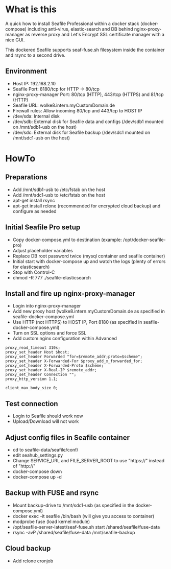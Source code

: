 # What is this
A quick how to install Seafile Professional within a docker stack (docker-compose) including anti-virus, elastic-search and DB behind nginx-proxy-manager
as reverse proxy and Let's Encrypt SSL certificate manager with a nice GUI.

This dockered Seafile supports seaf-fuse.sh filesystem inside the container and rsync to a second drive.

## Environment
- Host IP: 192.168.2.10
- Seafile Port: 8180/tcp for HTTP -> 80/tcp 
- nginx-proxy-manager Port: 80/tcp (HTTP), 443/tcp (HTTPS) and 81/tcp (HTTP)
- Seafile URL: wolke8.intern.myCustomDomain.de
- Firewall rules: Allow incoming 80/tcp and 443/tcp to HOST IP
- /dev/sda: Internal disk
- /dev/sdb: External disk for Seafile data and configs (/dev/sdb1 mounted on /mnt/sdb1-usb on the host)
- /dev/sdc: External disk for Seafile backup (/dev/sdc1 mounted on /mnt/sdc1-usb on the host)

# HowTo

## Preparations
- Add /mnt/sdb1-usb to /etc/fstab on the host
- Add /mnt/sdc1-usb to /etc/fstab on the host
- apt-get install rsync
- apt-get install rclone (recommended for encrypted cloud backup) and configure as needed

## Initial Seafile Pro setup
- Copy docker-compose.yml to destination (example: /opt/docker-seafile-pro)
- Adjust placeholder variables
- Replace DB root password twice (mysql container and seafile container)
- Initial start with docker-compose up and watch the logs (plenty of errors for elasticsearch)
- Stop with Control-C
- chmod -R 777 ./seafile-elasticsearch

## Install and fire up nginx-proxy-manager
- Login into nginx-proxy-manager
- Add new proxy host (wolke8.intern.myCustomDomain.de as specified in seafile-docker-compose.yml
- Use HTTP (not HTTPS) to HOST IP, Port 8180 (as specified in seafile-docker-compose.yml)
- Turn on SSL options and force SSL
- Add custom nginx configuration within Advanced

````
proxy_read_timeout 310s;
proxy_set_header Host $host;
proxy_set_header Forwarded "for=$remote_addr;proto=$scheme";
proxy_set_header X-Forwarded-For $proxy_add_x_forwarded_for;
proxy_set_header X-Forwarded-Proto $scheme;
proxy_set_header X-Real-IP $remote_addr;
proxy_set_header Connection "";
proxy_http_version 1.1;

client_max_body_size 0;
````

## Test connection
- Login to Seafile should work now
- Upload/Download will not work

## Adjust config files in Seafile container
- cd to seafile-data/seafile/conf/
- edit seahub_settings.py
- Change SERVICE_URL and FILE_SERVER_ROOT to use "https://" instead of "http://"
- docker-compose down
- docker-compose up -d

## Backup with FUSE and rsync
- Mount backup-drive to /mnt/sdc1-usb (as specified in the docker-compose.yml)
- docker exec -it seafile /bin/bash (will give you access to container)
- modprobe fuse (load kernel module)
- /opt/seafile-server-latest/seaf-fuse.sh start /shared/seafile/fuse-data
- rsync -avP /shared/seafile/fuse-data /mnt/seafile-backup

## Cloud backup
- Add rclone cronjob
